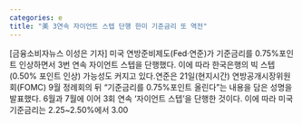```yaml
---
categories: e
title: "美 3연속 자이언트 스텝 단행 한미 기준금리 또 역전"
---
```

[금융소비자뉴스 이성은 기자] 미국 연방준비제도(Fed&middot;연준)가 기준금리를 0.75%포인트 인상하면서 3번 연속 자이언트 스텝을 단행했다. 이에 따라 한국은행의 빅 스텝(0.50% 포인트 인상) 가능성도 커지고 있다.연준은 21일(현지시간) 연방공개시장위원회(FOMC) 9월 정례회의 뒤 &ldquo;기준금리를 0.75%포인트 올린다&rdquo;는 내용을 담은 성명을 발표했다. 6월과 7월에 이어 3회 연속 &lsquo;자이언트 스텝&rsquo;을 단행한 것이다. 이에 따라 미국 기준금리는 2.25~2.50%에서 3.00